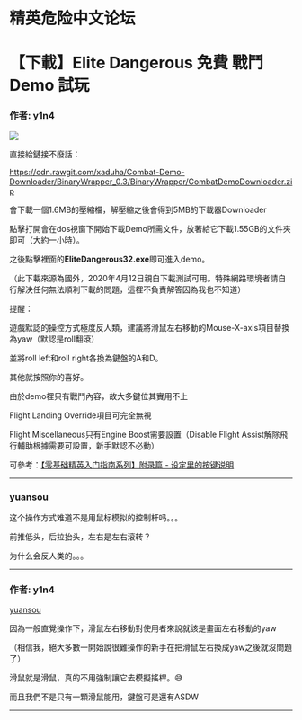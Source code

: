 




精英危险中文论坛
=========







 




# 【下載】Elite Dangerous 免費 戰鬥 Demo 試玩





### 作者: y1n4



![](https://qiniu.elitedanger.cn/assets/files/2020-04-12/1586698210-162958-eddemo.jpeg)


直接給鏈接不廢話：  

<https://cdn.rawgit.com/xaduha/Combat-Demo-Downloader/BinaryWrapper_0.3/BinaryWrapper/CombatDemoDownloader.zip>  

會下載一個1.6MB的壓縮檔，解壓縮之後會得到5MB的下載器Downloader  

點擊打開會在dos視窗下開始下載Demo所需文件，放著給它下載1.55GB的文件夾即可（大約一小時）。  

之後點擊裡面的**EliteDangerous32.exe**即可進入demo。  

（此下載來源為國外，2020年4月12日親自下載測試可用。特殊網路環境者請自行解決任何無法順利下載的問題，這裡不負責解答因為我也不知道）


提醒：  

遊戲默認的操控方式極度反人類，建議將滑鼠左右移動的Mouse-X-axis項目替換為yaw（默認是roll翻滾）  

並將roll left和roll right各換為鍵盤的A和D。  

其他就按照你的喜好。  

由於demo裡只有戰鬥內容，故大多鍵位其實用不上  

Flight Landing Override項目可完全無視  

Flight Miscellaneous只有Engine Boost需要設置（Disable Flight Assist解除飛行輔助根據需要可設置，新手默認不必動）


可參考：[【零基础精英入门指南系列】附录篇 - 设定里的按键说明](https://forum.elitedanger.cn/d/133)






---



### yuansou



这个操作方式难道不是用鼠标模拟的控制杆吗。。。  

 前推低头，后拉抬头，左右是左右滚转？  

为什么会反人类的。。。






---



### 作者: y1n4



[yuansou](https://forum.elitedanger.cn/d/532/3)   

因為一般直覺操作下，滑鼠左右移動對使用者來說就該是畫面左右移動的yaw  

（相信我，絕大多數一開始說很難操作的新手在把滑鼠左右換成yaw之後就沒問題了）  

滑鼠就是滑鼠，真的不用強制讓它去模擬搖桿。😅  

而且我們不是只有一顆滑鼠能用，鍵盤可是還有ASDW






---










